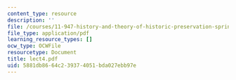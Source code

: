 ```yaml
---
content_type: resource
description: ''
file: /courses/11-947-history-and-theory-of-historic-preservation-spring-2007/5881db8664c239374051bda027ebb97e_lect4.pdf
file_type: application/pdf
learning_resource_types: []
ocw_type: OCWFile
resourcetype: Document
title: lect4.pdf
uid: 5881db86-64c2-3937-4051-bda027ebb97e
---
```

